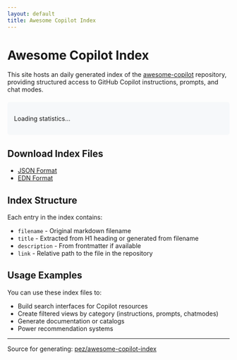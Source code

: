 ```yaml
---
layout: default
title: Awesome Copilot Index
---
```


# Awesome Copilot Index

This site hosts an daily generated index of the [awesome-copilot](https://github.com/github/awesome-copilot) repository, providing structured access to GitHub Copilot instructions, prompts, and chat modes.

<div id="stats" style="background: #f6f8fa; border-radius: 6px; padding: 15px; margin: 20px 0;">
<p>Loading statistics...</p>
</div>


## Download Index Files

- [JSON Format](index.json)
- [EDN Format](index.edn)

## Index Structure

Each entry in the index contains:

- `filename` - Original markdown filename
- `title` - Extracted from H1 heading or generated from filename
- `description` - From frontmatter if available
- `link` - Relative path to the file in the repository

## Usage Examples

You can use these index files to:

- Build search interfaces for Copilot resources
- Create filtered views by category (instructions, prompts, chatmodes)
- Generate documentation or catalogs
- Power recommendation systems

---

Source for generating: [pez/awesome-copilot-index](https://github.com/pez/awesome-copilot-index)

<script>
// Load and display statistics from the JSON index
fetch('index.json')
    .then(response => response.json())
    .then(data => {
        const statsDiv = document.getElementById('stats');
        const instructionCount = data.instructions?.length || 0;
        const promptCount = data.prompts?.length || 0;
        const chatmodeCount = data.chatmodes?.length || 0;
        const totalCount = instructionCount + promptCount + chatmodeCount;

        statsDiv.innerHTML = `
            <p><strong>Total Resources:</strong> ${totalCount}</p>
            <ul>
                <li><strong>Instructions:</strong> ${instructionCount}</li>
                <li><strong>Prompts:</strong> ${promptCount}</li>
                <li><strong>Chat Modes:</strong> ${chatmodeCount}</li>
            </ul>
            <p><small>Last updated: ${new Date(data.generated).toLocaleString()}</small></p>
        `;
    })
    .catch(error => {
        document.getElementById('stats').innerHTML = '<p>Statistics unavailable</p>';
        console.error('Error loading index:', error);
    });
</script>
